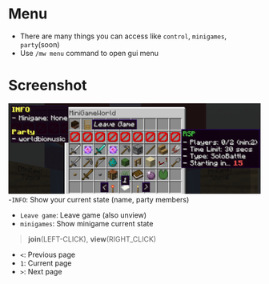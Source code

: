 # Menu
- There are many things you can access like `control`, `minigames`, `party`(soon)
- Use `/mw menu` command to open gui menu
 
# Screenshot
![menu-explanation](menu-explanation.png)
-`INFO`: Show your current state (name, party members)
- `Leave game`: Leave game (also unview)
- `minigames`: Show minigame current state
> **join**(LEFT-CLICK), **view**(RIGHT_CLICK)
- `<`: Previous page
- `1`: Current page
- `>`: Next page